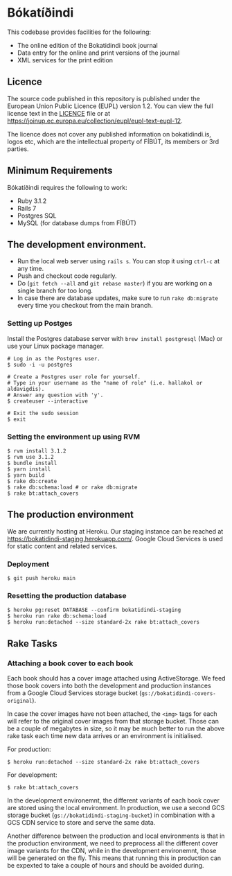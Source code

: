 # Bókatíðindi

This codebase provides facilities for the following:

- The online edition of the Bokatidindi book journal
- Data entry for the online and print versions of the journal
- XML services for the print edition

## Licence

The source code published in this repository is published under the European
Union Public Licence (EUPL) version 1.2. You can view the full license text in
the [LICENCE](./LICENCE) file or at
https://joinup.ec.europa.eu/collection/eupl/eupl-text-eupl-12.

The licence does not cover any published information on bokatidindi.is, logos
etc, which are the intellectual property of FÍBÚT, its members or 3rd parties.

## Minimum Requirements

Bókatíðindi requires the following to work:

- Ruby 3.1.2
- Rails 7
- Postgres SQL
- MySQL (for database dumps from FÍBÚT)

## The development environment.

- Run the local web server using `rails s`. You can stop it using `ctrl-c` at any time.
- Push and checkout code regularly.
- Do (`git fetch --all` and `git rebase master`) if you are working on a single branch for too long.
- In case there are database updates, make sure to run `rake db:migrate` every time you checkout from the main branch.

### Setting up Postges

Install the Postgres database server with `brew install postgresql` (Mac) or
use your Linux package manager.

```
# Log in as the Postgres user.
$ sudo -i -u postgres

# Create a Postgres user role for yourself.
# Type in your username as the "name of role" (i.e. hallakol or aldavigdis).
# Answer any question with 'y'.
$ createuser --interactive

# Exit the sudo session
$ exit
```

### Setting the environment up using RVM

```
$ rvm install 3.1.2
$ rvm use 3.1.2
$ bundle install
$ yarn install
$ yarn build 
$ rake db:create
$ rake db:schema:load # or rake db:migrate
$ rake bt:attach_covers
```

## The production environment

We are currently hosting at Heroku. Our staging instance can be reached at
https://bokatidindi-staging.herokuapp.com/. Google Cloud Services is used for
static content and related services.

### Deployment

```
$ git push heroku main
```

### Resetting the production database

```
$ heroku pg:reset DATABASE --confirm bokatidindi-staging
$ heroku run rake db:schema:load
$ heroku run:detached --size standard-2x rake bt:attach_covers
```

## Rake Tasks

### Attaching a book cover to each book

Each book should has a cover image attached using ActiveStorage. We feed those
book covers into both the development and production instances from a Google
Cloud Services storage bucket (`gs://bokatidindi-covers-original`).

In case the cover images have not been attached, the `<img>` tags for each will
refer to the original cover images from that storage bucket. Those can be a
couple of megabytes in size, so it may be much better to run the above rake task
each time new data arrives or an environment is initialised.

For production:

```
$ heroku run:detached --size standard-2x rake bt:attach_covers
```

For development:

```
$ rake bt:attach_covers
```

In the development environemnt, the different variants of each book cover are
stored using the local environment. In production, we use a second GCS storage
bucket (`gs://bokatidindi-staging-bucket`) in combination with a GCS CDN service
to store and serve the same data.

Another difference between the production and local environments is that in the
production environment, we need to preprocess all the different cover image
variants for the CDN, while in the development environemnt, those will be
generated on the fly. This means that running this in production can be expexted
to take a couple of hours and should be avoided during.

